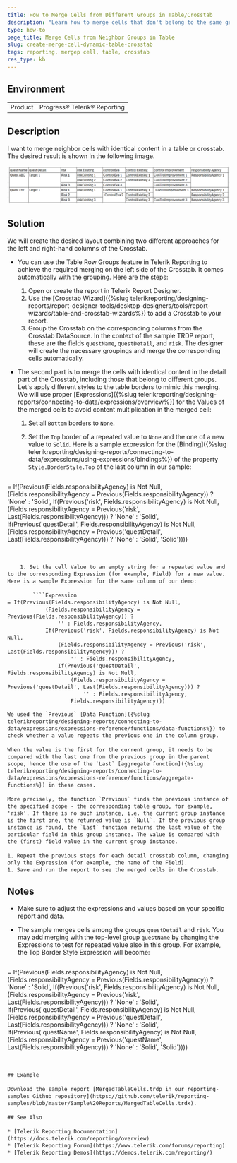 ```yaml
---
title: How to Merge Cells from Different Groups in Table/Crosstab
description: "Learn how to merge cells that don't belong to the same group in a table or crosstab using Telerik Reporting."
type: how-to
page_title: Merge Cells from Neighbor Groups in Table
slug: create-merge-cell-dynamic-table-crosstab
tags: reporting, mergeр cell, table, crosstab
res_type: kb
---
```


## Environment

<table>
	<tbody>
		<tr>
			<td>Product</td>
			<td>Progress® Telerik® Reporting</td>
		</tr>
	</tbody>
</table>

## Description

I want to merge neighbor cells with identical content in a table or crosstab. The desired result is shown in the following image.

![Merged neighbor table cells with identical content.](images/Need-Result-Merged-Cells.png)

## Solution

We will create the desired layout combining two different approaches for the left and right-hand columns of the Crosstab.

* You can use the Table Row Groups feature in Telerik Reporting to achieve the required merging on the left side of the Crosstab. It comes automatically with the grouping. Here are the steps:

	1. Open or create the report in Telerik Report Designer.
	1. Use the [Crosstab Wizard]({%slug telerikreporting/designing-reports/report-designer-tools/desktop-designers/tools/report-wizards/table-and-crosstab-wizards%}) to add a Crosstab to your report.
	1. Group the Crosstab on the corresponding columns from the Crosstab DataSource. In the context of the sample TRDP report, these are the fields `questName`, `questDetail`, and `risk`. The designer will create the necessary groupings and merge the corresponding cells automatically.

* The second part is to merge the cells with identical content in the detail part of the Crosstab, including those that belong to different groups. Let's apply different styles to the table borders to mimic this merging. We will use proper [Expressions]({%slug telerikreporting/designing-reports/connecting-to-data/expressions/overview%}) for the Values of the merged cells to avoid content multiplication in the merged cell:

	1. Set all `Bottom` borders to `None`.
	1. Set the `Top` border of a repeated value to `None` and the one of a new value to `Solid`. Here is a sample expression for the [Binding]({%slug telerikreporting/designing-reports/connecting-to-data/expressions/using-expressions/bindings%}) of the property `Style.BorderStyle.Top` of the last column in our sample:

		````Expression
= If(Previous(Fields.responsibilityAgency) is Not Null,
			(Fields.responsibilityAgency = Previous(Fields.responsibilityAgency)) ?
				'None' : 'Solid',
			If(Previous('risk', Fields.responsibilityAgency) is Not Null,
				(Fields.responsibilityAgency = Previous('risk', Last(Fields.responsibilityAgency))) ?
					'None' : 'Solid',
				If(Previous('questDetail', Fields.responsibilityAgency) is Not Null,
					(Fields.responsibilityAgency = Previous('questDetail', Last(Fields.responsibilityAgency))) ?
						'None' : 'Solid',
					'Solid'))))
````


	1. Set the cell Value to an empty string for a repeated value and to the corresponding Expression (for example, Field) for a new value. Here is a sample Expression for the same column of our demo:

		````Expression
= If(Previous(Fields.responsibilityAgency) is Not Null,
			(Fields.responsibilityAgency = Previous(Fields.responsibilityAgency)) ?
				'' : Fields.responsibilityAgency,
			If(Previous('risk', Fields.responsibilityAgency) is Not Null,
				(Fields.responsibilityAgency = Previous('risk', Last(Fields.responsibilityAgency))) ?
					'' : Fields.responsibilityAgency,
				If(Previous('questDetail', Fields.responsibilityAgency) is Not Null,
					(Fields.responsibilityAgency = Previous('questDetail', Last(Fields.responsibilityAgency))) ?
						'' : Fields.responsibilityAgency,
					Fields.responsibilityAgency)))
````

	We used the `Previous` [Data Function]({%slug telerikreporting/designing-reports/connecting-to-data/expressions/expressions-reference/functions/data-functions%}) to check whether a value repeats the previous one in the column group.

	When the value is the first for the current group, it needs to be compared with the last one from the previous group in the parent scope, hence the use of the `Last` [aggregate function]({%slug telerikreporting/designing-reports/connecting-to-data/expressions/expressions-reference/functions/aggregate-functions%}) in these cases.

	More precisely, the function `Previous` finds the previous instance of the specified scope - the corresponding table group, for example, 'risk'. If there is no such instance, i.e. the current group instance is the first one, the returned value is `Null`. If the previous group instance is found, the `Last` function returns the last value of the particular field in this group instance. The value is compared with the (first) field value in the current group instance.

	1. Repeat the previous steps for each detail crosstab column, changing only the Expression (for example, the name of the Field).
	1. Save and run the report to see the merged cells in the Crosstab.

## Notes

* Make sure to adjust the expressions and values based on your specific report and data.
* The sample merges cells among the groups `questDetail` and `risk`. You may add merging with the top-level group `guestName` by changing the Expressions to test for repeated value also in this group. For example, the Top Border Style Expression will become:

	````Expression
= If(Previous(Fields.responsibilityAgency) is Not Null,
		(Fields.responsibilityAgency = Previous(Fields.responsibilityAgency)) ?
			'None' : 'Solid',
		If(Previous('risk', Fields.responsibilityAgency) is Not Null,
			(Fields.responsibilityAgency = Previous('risk', Last(Fields.responsibilityAgency))) ?
				'None' : 'Solid',
			If(Previous('questDetail', Fields.responsibilityAgency) is Not Null,
				(Fields.responsibilityAgency = Previous('questDetail', Last(Fields.responsibilityAgency))) ?
					'None' : 'Solid',
				If(Previous('questName', Fields.responsibilityAgency) is Not Null,
					(Fields.responsibilityAgency = Previous('questName', Last(Fields.responsibilityAgency))) ?
						'None' : 'Solid',
					'Solid'))))
````


## Example

Download the sample report [MergedTableCells.trdp in our reporting-samples Github repository](https://github.com/telerik/reporting-samples/blob/master/Sample%20Reports/MergedTableCells.trdx).

## See Also

* [Telerik Reporting Documentation](https://docs.telerik.com/reporting/overview)
* [Telerik Reporting Forum](https://www.telerik.com/forums/reporting)
* [Telerik Reporting Demos](https://demos.telerik.com/reporting/)
